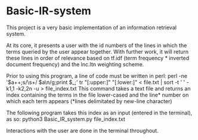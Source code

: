 # Basic-IR-system

This project is a very basic implementation of an information retrieval system.

At its core, it presents a user with the id numbers of the lines in which the terms queried by the user appear together.
With further work, it will return these lines in order of relevance based on tf.idf (term frequency * inverted document frequency) and the lnc.ltn weighting scheme.

Prior to using this program, a line of code must be written in perl:
perl -ne '$a++;s/\s+/ $a\n/g;print $_;' tr "[:upper:]" "[:lower:]" < file.txt | sort -t ' ' -k1,1 -k2,2n -u > file_index.txt
This command takes a text file and returns an index containing the terms in the file lower-cased and the line* number on which each term appears (*lines delimitated by new-line character)

The following program takes this index as an input (entered in the terminal), as so:
python3 Basic_IR_system.py file_index.txt

Interactions with the user are done in the terminal throughout.
